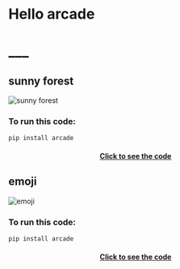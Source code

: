 # Hello arcade

# ___

## sunny forest
![sunny forest](https://github.com/kiyakeynia8/python_class_NY/assets/118113533/0f590f34-ded8-44da-afcd-0c41ab2fde7b)
### To run this code:
```
pip install arcade
```
<h4 align="center">
  <a href="https://github.com/kiyakeynia8/python_class_NY/blob/main/Assignment%2018/sunny%20forest.py">Click to see the code</a>

## emoji
![emoji](https://github.com/kiyakeynia8/python_class_NY/assets/118113533/52597619-3750-44d1-b940-435ad095e1b1)
### To run this code:
```
pip install arcade
```
<h4 align="center">
  <a href="https://github.com/kiyakeynia8/python_class_NY/blob/main/Assignment%2018/sunny%20forest.py">Click to see the code</a>
